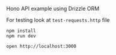 Hono API example using Drizzle ORM

For testing look at `test-requests.http` file

```
npm install
npm run dev
```

```
open http://localhost:3000
```

